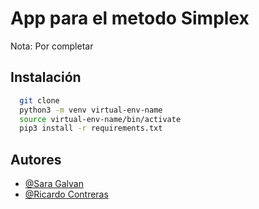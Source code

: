 # App para el metodo Simplex

Nota: Por completar




## Instalación



```bash
  git clone
  python3 -m venv virtual-env-name
  source virtual-env-name/bin/activate
  pip3 install -r requirements.txt
```
    

## Autores

- [@Sara Galvan](https://github.com/galvanic90)
- [@Ricardo Contreras](https://github.com/Ricardoy568)
